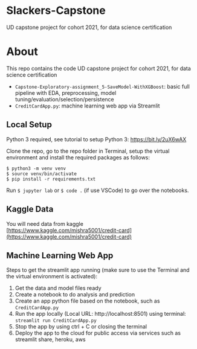 # Slackers-Capstone
UD capstone project for cohort 2021, for data science certification

# About

This repo contains the code UD capstone project for cohort 2021, for data science certification

- `Capstone-Exploratory-assignment_5-SaveModel-WithXGBoost`: basic full pipeline with EDA, preprocessing, model tuning/evaluation/selection/persistence
- `CreditCardApp.py`: machine learning web app via Streamlit

## Local Setup

Python 3 required, see tutorial to setup Python 3: https://bit.ly/2uX6wAX

Clone the repo, go to the repo folder in Terminal, setup the virtual environment and install the required packages as follows:

```shell
$ python3 -m venv venv
$ source venv/bin/activate
$ pip install -r requirements.txt
```

Run `$ jupyter lab` or `$ code .` (if use VSCode) to go over the notebooks.

## Kaggle Data

You will need data from kaggle
[https://www.kaggle.com/mishra5001/credit-card](https://www.kaggle.com/mishra5001/credit-card)

## Machine Learning Web App

Steps to get the streamlit app running (make sure to use the Terminal and the virtual environment is activated):

1. Get the data and model files ready
2. Create a notebook to do analysis and prediction
3. Create an app python file based on the notebook, such as `CreditCardApp.py`
4. Run the app locally (Local URL: http://localhost:8501) using terminal: `streamlit run CreditCardApp.py` 
5. Stop the app by using ctrl + C or closing the terminal
6. Deploy the app to the cloud for public access via services such as streamlit share, heroku, aws
